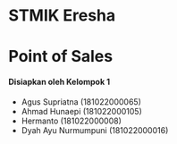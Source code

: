 # STMIK Eresha
# Point of Sales
#### Disiapkan oleh Kelompok 1
* Agus Supriatna (181022000065)
* Ahmad Hunaepi (181022000105)
* Hermanto (181022000008)
* Dyah Ayu Nurmumpuni (181022000016)
